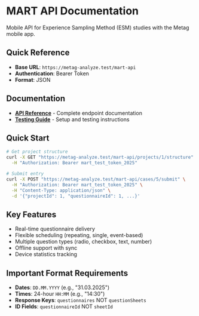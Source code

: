 # MART API Documentation

Mobile API for Experience Sampling Method (ESM) studies with the Metag mobile app.

## Quick Reference

- **Base URL**: `https://metag-analyze.test/mart-api`
- **Authentication**: Bearer Token
- **Format**: JSON

## Documentation

- **[API Reference](./API.md)** - Complete endpoint documentation
- **[Testing Guide](./TESTING.md)** - Setup and testing instructions

## Quick Start

```bash
# Get project structure
curl -X GET "https://metag-analyze.test/mart-api/projects/1/structure" \
  -H "Authorization: Bearer mart_test_token_2025"

# Submit entry
curl -X POST "https://metag-analyze.test/mart-api/cases/5/submit" \
  -H "Authorization: Bearer mart_test_token_2025" \
  -H "Content-Type: application/json" \
  -d '{"projectId": 1, "questionnaireId": 1, ...}'
```

## Key Features

- Real-time questionnaire delivery
- Flexible scheduling (repeating, single, event-based)
- Multiple question types (radio, checkbox, text, number)
- Offline support with sync
- Device statistics tracking

## Important Format Requirements

- **Dates**: `DD.MM.YYYY` (e.g., "31.03.2025")
- **Times**: 24-hour `HH:MM` (e.g., "14:30")
- **Response Keys**: `questionnaires` NOT `questionSheets`
- **ID Fields**: `questionnaireId` NOT `sheetId`